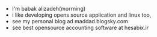- I'm babak alizadeh(morrning)
- i like developing opens source application and linux too,
- see my personal blog ad maddad.blogsky.com
- see best opensource accounting software at hesabix.ir
